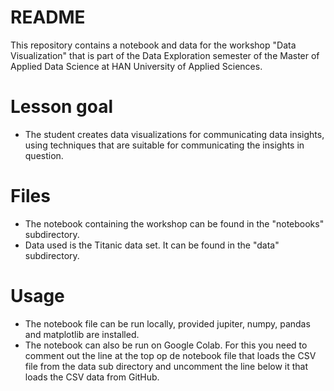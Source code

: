 # README

This repository contains a notebook and data for the workshop "Data Visualization" that is part of the Data Exploration semester of the Master of Applied Data Science at HAN University of Applied Sciences.


# Lesson goal

- The student creates data visualizations for communicating data insights, using techniques that are suitable for communicating the insights in question.

# Files

- The notebook containing the workshop can be found in the "notebooks" subdirectory.
- Data used is the Titanic data set. It can be found in the "data" subdirectory.

# Usage

- The notebook file can be run locally, provided jupiter, numpy, pandas and matplotlib are installed.
- The notebook can also be run on Google Colab. For this you need to comment out the line at the top op de notebook file that loads the CSV file from the data sub directory and uncomment the line below it that loads the CSV data from GitHub.
